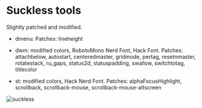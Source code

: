 # Suckless tools

Slightly patched and modified.

* dmenu:
	Patches: lineheight

* dwm: modified colors, RobotoMono Nerd Font, Hack Font.
	Patches: attachbelow, autostart, centeredmaster, gridmode, pertag, resetnmaster, rotatestack, ru_gaps, status2d, statuspadding, swallow, switchtotag, titlecolor

* st: modified colors, Hack Nerd Font.
	Patches: alphaFocusHighlight, scrollback, scrollback-mouse, scrollback-mouse-altscreen

![suckless](https://raw.githubusercontent.com/geirda/Arch/master/suckless/suckless.png)
